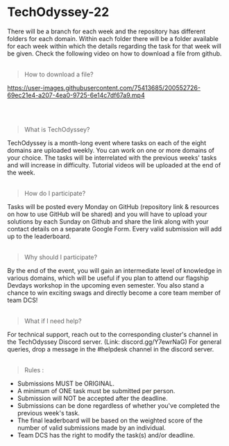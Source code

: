 # TechOdyssey-22

There will be a branch for each week and the repository has different folders for each domain. Within each folder there will be a folder available for each week within which the details regarding the task for that week will be given. Check the following video on how to download a file from github.
<br></br>
> How to download a file?

https://user-images.githubusercontent.com/75413685/200552726-69ec21e4-a207-4ea0-9725-6e14c7df67a9.mp4

<br></br>

> What is TechOdyssey?

TechOdyssey is a month-long event where tasks on each of the eight domains are uploaded weekly. You can work on one or more domains of your choice. The tasks will be interrelated with the previous weeks' tasks and will increase in difficulty. Tutorial videos will be uploaded at the end of the week.
<br></br>

> How do I participate?

Tasks will be posted every Monday on GitHub (repository link & resources on how to use GitHub will be shared) and you will have to upload your solutions by each Sunday on Github and share the link along with your contact details on a separate Google Form. Every valid submission will add up to the leaderboard.
<br></br>

> Why should I participate?

By the end of the event, you will gain an intermediate level of knowledge in various domains, which will be useful if you plan to attend our flagship Devdays workshop in the upcoming even semester.
You also stand a chance to win exciting swags and directly become a core team member of team DCS!
<br></br>

> What if I need help?

For technical support, reach out to the corresponding cluster's channel in the TechOdyssey Discord server. (Link: discord.gg/Y7ewrNaG)
For general queries, drop a message in the #helpdesk channel in the discord server.
<br></br>

> Rules :

* Submissions MUST be ORIGINAL.
* A minimum of ONE task must be submitted per person.
* Submission will NOT be accepted after the deadline.
* Submissions can be done regardless of whether you've completed the previous week's task.
* The final leaderboard will be based on the weighted score of the number of valid submissions made by an individual.
* Team DCS has the right to modify the task(s) and/or deadline.
